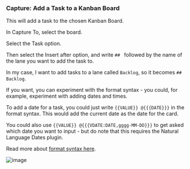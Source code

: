 ### Capture: Add a Task to a Kanban Board

This will add a task to the chosen Kanban Board.

In Capture To, select the board.

Select the Task option.

Then select the Insert after option, and write ``## `` followed by the name of the lane you want to add the task to.

In my case, I want to add tasks to a lane called ``Backlog``, so it becomes `## Backlog`.

If you want, you can experiment with the format syntax - you could, for example, experiment with adding dates and times.

To add a date for a task, you could just write ``{{VALUE}} @{{{DATE}}}`` in the format syntax. This would add the current date as the date for the card.

You could also use ``{{VALUE}} @{{{VDATE:DATE,gggg-MM-DD}}}`` to get asked which date you want to input - but do note that this requires the Natural Language Dates plugin.

Read more about [format syntax here](../FormatSyntax.md).

![image](https://user-images.githubusercontent.com/29108628/123068109-e23b4600-d411-11eb-8886-8362ad09ec11.png)
